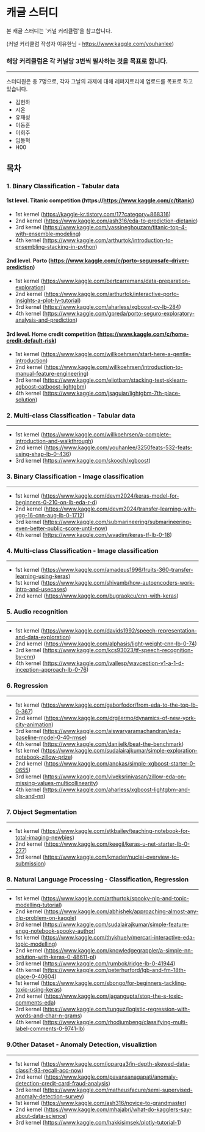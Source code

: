 # 캐글 스터디

본 캐글 스터디는 '커널 커리큘럼'을 참고합니다.

(커널 커리큘럼 작성자 이유한님 - https://www.kaggle.com/youhanlee)

### 해당 커리큘럼은 각 커널당 3번씩 필사하는 것을 목표로 합니다.
------
스터디원은 총 7명으로, 각자 그날의 과제에 대해 레퍼지토리에 업로드를 목표로 하고 있습니다.
+ 김현하
+ 시온
+ 유재성
+ 이동훈
+ 이희주
+ 임동혁
+ H00

## 목차

### 1. Binary Classification - Tabular data
#### 1st level. Titanic competition (https://https://www.kaggle.com/c/titanic)
+ 1st kernel (https://kaggle-kr.tistory.com/17?category=868316)
+ 2nd kernel (https://www.kaggle.com/ash316/eda-to-prediction-dietanic)
+ 3rd kernel (https://www.kaggle.com/yassineghouzam/titanic-top-4-with-ensemble-modeling)
+ 4th kernel (https://www.kaggle.com/arthurtok/introduction-to-ensembling-stacking-in-python)
#### 2nd level. Porto (https://www.kaggle.com/c/porto-segurosafe-driver-prediction)
+ 1st kernel (https://www.kaggle.com/bertcarremans/data-preparation-exploration)
+ 2nd kernel (https://www.kaggle.com/arthurtok/interactive-porto-insights-a-plot-ly-tutorial)
+ 3rd kernel (https://www.kaggle.com/aharless/xgboost-cv-lb-284)
+ 4th kernel (https://www.kaggle.com/gpreda/porto-seguro-exploratory-analysis-and-prediction)
#### 3rd level. Home credit competition (https://www.kaggle.com/c/home-credit-default-risk)
+ 1st kernel (https://www.kaggle.com/willkoehrsen/start-here-a-gentle-introduction)
+ 2nd kernel (https://www.kaggle.com/willkoehrsen/introduction-to-manual-feature-engineering)
+ 3rd kernel (https://www.kaggle.com/eliotbarr/stacking-test-sklearn-xgboost-catboost-lightgbm)
+ 4th kernel (https://www.kaggle.com/jsaguiar/lightgbm-7th-place-solution)

### 2. Multi-class Classification - Tabular data
-------
+ 1st kernel (https://www.kaggle.com/willkoehrsen/a-complete-introduction-and-walkthrough)
+ 2nd kernel (https://www.kaggle.com/youhanlee/3250feats-532-feats-using-shap-lb-0-436)
+ 3rd kernel (https://www.kaggle.com/skooch/xgboost)
### 3. Binary Classification - Image classification
-----
+ 1st kernel (https://www.kaggle.com/devm2024/keras-model-for-beginners-0-210-on-lb-eda-r-d)
+ 2nd kernel (https://www.kaggle.com/devm2024/transfer-learning-with-vgg-16-cnn-aug-lb-0-1712)
+ 3rd kernel (https://www.kaggle.com/submarineering/submarineering-even-better-public-score-until-now)
+ 4th kernel (https://www.kaggle.com/wvadim/keras-tf-lb-0-18)
### 4. Multi-class Classification - Image classification
-----
+ 1st kernel (https://www.kaggle.com/amadeus1996/fruits-360-transfer-learning-using-keras)
+ 1st kernel (https://www.kaggle.com/shivamb/how-autoencoders-work-intro-and-usecases)
+ 2nd kernel (https://www.kaggle.com/bugraokcu/cnn-with-keras)

### 5. Audio recognition
-------
+ 1st kernel (https://www.kaggle.com/davids1992/speech-representation-and-data-exploration)
+ 2nd kernel (https://www.kaggle.com/alphasis/light-weight-cnn-lb-0-74)
+ 3rd kernel (https://www.kaggle.com/kcs93023/tf-speech-recognition-by-cnn)
+ 4th kernel (https://www.kaggle.com/ivallesp/wavception-v1-a-1-d-inception-approach-lb-0-76)
### 6. Regression
-------
+ 1st kernel (https://www.kaggle.com/gaborfodor/from-eda-to-the-top-lb-0-367)
+ 2nd kernel (https://www.kaggle.com/drgilermo/dynamics-of-new-york-city-animation)
+ 3rd kernel (https://www.kaggle.com/aiswaryaramachandran/eda-baseline-model-0-40-rmse)
+ 4th kernel (https://www.kaggle.com/danijelk/beat-the-benchmark)
+ 1st kernel (https://www.kaggle.com/sudalairajkumar/simple-exploration-notebook-zillow-prize)
+ 2nd kernel (https://www.kaggle.com/anokas/simple-xgboost-starter-0-0655)
+ 3rd kernel (https://www.kaggle.com/viveksrinivasan/zillow-eda-on-missing-values-multicollinearity)
+ 4th kernel (https://www.kaggle.com/aharless/xgboost-lightgbm-and-ols-and-nn)
### 7. Object Segmentation
-------
+ 1st kernel (https://www.kaggle.com/stkbailey/teaching-notebook-for-total-imaging-newbies)
+ 2nd kernel (https://www.kaggle.com/keegil/keras-u-net-starter-lb-0-277)
+ 3rd kernel (https://www.kaggle.com/kmader/nuclei-overview-to-submission)
### 8. Natural Language Processing - Classification, Regression
-------
+ 1st kernel (https://www.kaggle.com/arthurtok/spooky-nlp-and-topic-modelling-tutorial)
+ 2nd kernel (https://www.kaggle.com/abhishek/approaching-almost-any-nlp-problem-on-kaggle)
+ 3rd kernel (https://www.kaggle.com/sudalairajkumar/simple-feature-engg-notebook-spooky-author)
+ 1st kernel (https://www.kaggle.com/thykhuely/mercari-interactive-eda-topic-modelling)
+ 2nd kernel (https://www.kaggle.com/knowledgegrappler/a-simple-nn-solution-with-keras-0-48611-pl)
+ 3rd kernel (https://www.kaggle.com/rumbok/ridge-lb-0-41944)
+ 4th kernel (https://www.kaggle.com/peterhurford/lgb-and-fm-18th-place-0-40604)
+ 1st kernel (https://www.kaggle.com/sbongo/for-beginners-tackling-toxic-using-keras)
+ 2nd kernel (https://www.kaggle.com/jagangupta/stop-the-s-toxic-comments-eda)
+ 3rd kernel (https://www.kaggle.com/tunguz/logistic-regression-with-words-and-char-n-grams)
+ 4th kernel (https://www.kaggle.com/rhodiumbeng/classifying-multi-label-comments-0-9741-lb)
### 9.Other Dataset - Anomaly Detection, visualiztion
-------
+ 1st kernel (https://www.kaggle.com/joparga3/in-depth-skewed-data-classif-93-recall-acc-now)
+ 2nd kernel (https://www.kaggle.com/pavansanagapati/anomaly-detection-credit-card-fraud-analysis)
+ 3rd kernel (https://www.kaggle.com/matheusfacure/semi-supervised-anomaly-detection-survey)
+ 1st kernel (https://www.kaggle.com/ash316/novice-to-grandmaster)
+ 2nd kernel (https://www.kaggle.com/mhajabri/what-do-kagglers-say-about-data-science)
+ 3rd kernel (https://www.kaggle.com/hakkisimsek/plotly-tutorial-1)
